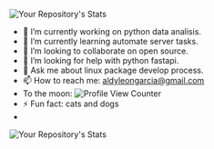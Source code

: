  ![Your Repository's Stats](https://github-readme-stats.vercel.app/api?username=aldyl&show_icons=true)

- 🔭 I’m currently working on python data analisis.
- 🌱 I’m currently learning automate server tasks.
- 👯 I’m looking to collaborate on open source.
- 🤔 I’m looking for help with python fastapi.
- 💬 Ask me about linux package develop process.
- 📫 How to reach me: aldyleongarcia@gmail.com
- To the moon:  ![Profile View Counter](https://komarev.com/ghpvc/?username=aldyl)
- ⚡ Fun fact: cats and dogs
- 
![Your Repository's Stats](https://github-readme-stats.vercel.app/api/top-langs/?username=aldyl&theme=blue-green)
